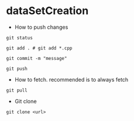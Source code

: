 # dataSetCreation

- How to push changes
```
git status

git add . # git add *.cpp

git commit -m "message"

git push

```

- How to fetch. recommended is to always fetch

```
git pull

```
- Git clone

```
git clone <url>

```

